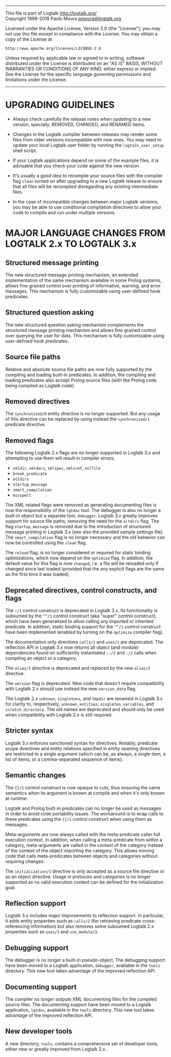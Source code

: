 ________________________________________________________________________

This file is part of Logtalk <http://logtalk.org/>  
Copyright 1998-2018 Paulo Moura <pmoura@logtalk.org>

Licensed under the Apache License, Version 2.0 (the "License");
you may not use this file except in compliance with the License.
You may obtain a copy of the License at

    http://www.apache.org/licenses/LICENSE-2.0

Unless required by applicable law or agreed to in writing, software
distributed under the License is distributed on an "AS IS" BASIS,
WITHOUT WARRANTIES OR CONDITIONS OF ANY KIND, either express or implied.
See the License for the specific language governing permissions and
limitations under the License.
________________________________________________________________________


UPGRADING GUIDELINES
====================

* Always check carefully the release notes when updating to a new version,
specially, REMOVED, CHANGED, and RENAMED items.

* Changes in the Logtalk compiler between releases may render some files from
older versions incompatible with new ones. You may need to update your local
Logtalk user folder by running the `logtalk_user_setup` shell script.

* If your Logtalk applications depend on some of the example files, it is
advisable that you check your code against the new version.

* It's usually a good idea to recompile your source files with the compiler
flag `clean` turned on after upgrading to a new Logtalk release to ensure
that all files will be recompiled disregarding any existing intermediate
files.

* In the case of incompatible changes between major Logtalk versions, you
may be able to use conditional compilation directives to allow your code to
compile and run under multiple versions.


MAJOR LANGUAGE CHANGES FROM LOGTALK 2.x TO LOGTALK 3.x
======================================================

Structured message printing
---------------------------

The new structured message printing mechanism, an extended implementation
of the same mechanism available in some Prolog systems, allows fine grained
control over printing of informative, warning, and error messages. This
mechanism is fully customizable using user-defined hook predicates.

Structured question asking
--------------------------

The new structured question asking mechanism complements the structured
message printing mechanism and allows fine grained control over querying
the user for data. This mechanism is fully customizable using user-defined
hook predicates.

Source file paths
-----------------

Relative and absolute source file paths are now fully supported by the
compiling and loading built-in predicates. In addition, the compiling
and loading predicates also accept Prolog source files (with the Prolog
code being compiled as Logtalk code).

Removed directives
------------------

The `synchronized/0` entity directive is no longer supported. But any usage
of this directive can be replaced by using instead the `synchronized/1`
predicate directive.

Removed flags
-------------

The following Logtalk 2.x flags are no longer supported in Logtalk 3.x and
attempting to use them will result in compiler errors:

* `xmldir`, `xmldocs`, `xmlspec`, `xmlsref`, `xslfile`
* `break_predicate`
* `altdirs`
* `startup_message`
* `smart_compilation`
* `misspelt`

The XML related flags were removed as generating documenting files is now the
responsibility of the `lgtdoc` tool. The debugger is also no longer a built-in
object but a separate tool, `debugger`. Logtalk 3.x greatly improves support
for source file paths, removing the need for the `altdirs` flag. The flag
`startup_message` is removed due to the introduction of structured message
printing in Logtalk 3.x (see also the provided sample settings file). The
`smart_compilation` flag is no longer necessary and the old behavior can now
be controlled using the `clean` flag.

The `reload` flag, is no longer considered or required for static binding
optimizations, which now depend on the `optimize` flag. In addition, the
default value for this flag is now `changed`, i.e. a file will be reloaded
only if changed since last loaded (provided that the any explicit flags are
the same as the first time it was loaded).

Deprecated directives, control constructs, and flags
----------------------------------------------------

The `:/1` control construct is deprecated in Logtalk 3.x. Its functionality
is subsumed by the `^^/1` control construct (aka "super" control construct),
which have been generalized to allow calling any imported or inherited
predicate. In addition, static binding support for the `^^/1` control
construct have been implemented (enabled by turning on the `optimize`
compiler flag).

The documentation only directives `calls/1` and `uses/1` are deprecated. The
reflection API in Logtalk 3.x now returns all object (and module) dependencies
found on sufficiently instantiated `::/2` and `:/2` calls when compiling an
object or a category.

The `alias/3` directive is deprecated and replaced by the new `alias/2`
directive.

The `version` flag is deprecated. New code that doesn't require compatibility
with Logtalk 2.x should use instead the new `version_data` flag.

The Logtalk 2.x `unknown`, `singletons`, and `tmpdir` are renamed in Logtalk
3.x for clarity to, respectively, `unknown_entities`, `singleton_variables`,
and `scratch_directory`. The old names are deprecated and should only be used
when compatibility with Logtalk 2.x is still required.

Stricter syntax
---------------

Logtalk 3.x enforces sanctioned syntax for directives. Notably, predicate
scope directives and entity relations specified in entity opening directives
are restricted to a single argument (which can be, as always, a single item,
a list of items, or a comma-separated sequence of items).

Semantic changes
----------------

The `{}/1` control construct is now opaque to cuts, thus ensuring the same
semantics when its argument is known at compile and when it's only known at
runtime.

Logtalk and Prolog built-in predicates can no longer be used as messages
in order to avoid code portability issues. The workaround is to wrap calls
to these predicates using the `{}/1` control construct when using them as
messages.

Meta-arguments are now always called with the meta-predicate caller full
execution context. In addition, when calling a meta-predicate from within
a category, meta-arguments are called in the context of the category instead
of the context of the object importing the category. This allows moving code
that calls meta-predicates between objects and categories without requiring
changes.

The `initialization/1` directive is only accepted as a source file directive
or as an object directive. Usage in protocols and categories is no longer
supported as no valid execution context can be defined for the initialization
goal.

Reflection support
------------------

Logtalk 3.x includes major improvements to reflection support. In particular,
it adds entity properties such as `calls/2` (for retrieving predicate cross-
referencing information) but also removes some subsumed Logtalk 2.x properties
such as `uses/3` and `use_module/3`.

Debugging support
-----------------

The debugger is no longer a built-in pseudo-object. The debugging support have
been moved to a Logtalk application, `debugger`, available in the `tools`
directory. This new tool takes advantage of the improved reflection API.

Documenting support
-------------------

The compiler no longer outputs XML documenting files for the compiled source
files. The documenting support have been moved to a Logtalk application,
`lgtdoc`, available in the `tools` directory. This new tool takes advantage
of the improved reflection API.

New developer tools
-------------------

A new directory, `tools`, contains a comprehensive set of developer tools,
either new or greatly improved from Logtalk 2.x.
